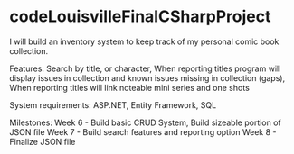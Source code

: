 # codeLouisvilleFinalCSharpProject

I will build an inventory system to keep track of my personal comic book collection.

   Features: Search by title, or character,
             When reporting titles program will display issues in collection and known issues missing in collection (gaps),
             When reporting titles will link noteable mini series and one shots
             
System requirements: ASP.NET, Entity Framework, SQL

Milestones: Week 6 - Build basic CRUD System, Build sizeable portion of JSON file
            Week 7 - Build search features and reporting option
            Week 8 - Finalize JSON file
